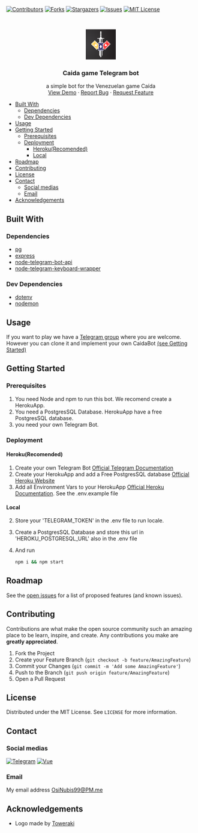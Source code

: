 [![Contributors][contributors-shield]][contributors-url]
[![Forks][forks-shield]][forks-url]
[![Stargazers][stars-shield]][stars-url]
[![Issues][issues-shield]][issues-url]
[![MIT License][license-shield]][license-url]

<!-- PROJECT PRESENTATION -->
<br />
<p align="center">
  <a href="https://github.com/OsiNubis99/CaidaVZLABot">
    <img src="docs/images/logo.png" alt="Logo" width="80" height="80">
  </a>

  <h3 align="center">Caida game Telegram bot</h3>

  <p align="center">
    a simple bot for the Venezuelan game Caída
    <br />
    <a href="https://t.me/JuegosVZLA">View Demo</a>
    ·
    <a href="https://github.com/OsiNubis99/CaidaVZLABot/issues">Report Bug</a>
    ·
    <a href="https://github.com/OsiNubis99/CaidaVZLABot/issues">Request Feature</a>
  </p>
</p>

<!-- TABLE OF CONTENTS -->

- [Built With](#built-with)
  - [Dependencies](#dependencies)
  - [Dev Dependencies](#dev-dependencies)
- [Usage](#usage)
- [Getting Started](#getting-started)
  - [Prerequisites](#prerequisites)
  - [Deployment](#deployment)
    - [Heroku(Recomended)](#herokurecomended)
    - [Local](#local)
- [Roadmap](#roadmap)
- [Contributing](#contributing)
- [License](#license)
- [Contact](#contact)
  - [Social medias](#social-medias)
  - [Email](#email)
- [Acknowledgements](#acknowledgements)

<!-- ABOUT THE PROJECT -->

## Built With

### Dependencies

- [pg](https://www.npmjs.com/package/pg)
- [express](https://www.npmjs.com/package/express)
- [node-telegram-bot-api](https://www.npmjs.com/package/node-telegram-bot-api)
- [node-telegram-keyboard-wrapper](https://www.npmjs.com/package/node-telegram-keyboard-wrapper)

### Dev Dependencies

- [dotenv](https://www.npmjs.com/package/dotenv)
- [nodemon](https://www.npmjs.com/package/nodemon)

<!-- USAGE EXAMPLES -->

## Usage

If you want to play we have a [Telegram group](https://t.me/JuegosVZLA) where you are welcome. However you can clone it and implement your own CaidaBot <a href="#getting-started">(see Getting Started)</a>

<!-- GETTING STARTED -->

## Getting Started

### Prerequisites

1. You need Node and npm to run this bot. We recomend create a HerokuApp.
2. You need a PostgresSQL Database. HerokuApp have a free PostgresSQL database.
3. you need your own Telegram Bot.

### Deployment

#### Heroku(Recomended)

1. Create your own Telegram Bot [Official Telegram Documentation](https://core.telegram.org/bots#3-how-do-i-create-a-bot)
2. Create your HerokuApp and add a Free PostgresSQL database [Official Heroku Website](https://www.heroku.com/)
3. Add all Environment Vars to your HerokuApp [Official Heroku Documentation](https://devcenter.heroku.com/articles/config-vars#using-the-heroku-dashboard). See the .env.example file

#### Local

2. Store your 'TELEGRAM_TOKEN' in the .env file to run locale.
3. Create a PostgresSQL Database and store this url in 'HEROKU_POSTGRESQL_URL' also in the .env file
4. And run

   ```sh
   npm i && npm start
   ```

<!-- ROADMAP -->

## Roadmap

See the [open issues](https://github.com/OsiNubis99/CaidaVZLABot/issues) for a list of proposed features (and known issues).

<!-- CONTRIBUTING -->

## Contributing

Contributions are what make the open source community such an amazing place to be learn, inspire, and create. Any contributions you make are **greatly appreciated**.

1. Fork the Project
2. Create your Feature Branch (`git checkout -b feature/AmazingFeature`)
3. Commit your Changes (`git commit -m 'Add some AmazingFeature'`)
4. Push to the Branch (`git push origin feature/AmazingFeature`)
5. Open a Pull Request

<!-- LICENSE -->

## License

Distributed under the MIT License. See `LICENSE` for more information.

<!-- CONTACT -->

## Contact

### Social medias

[![Telegram](https://www.vectorlogo.zone/logos/telegram/telegram-icon.svg)](https://t.me/OsiNubis99)
[![Vue](https://www.vectorlogo.zone/logos/twitter/twitter-icon.svg)](https://twitter.com/OsiNubis99)

### Email

My email address OsiNubis99@PM.me

<!-- ACKNOWLEDGEMENTS -->

## Acknowledgements

- Logo made by [Toweraki](https://t.me/toweraki)

<!-- MARKDOWN LINKS & IMAGES -->

[contributors-shield]: https://img.shields.io/github/contributors/OsiNubis99/CaidaVZLABot.svg?style=for-the-badge
[contributors-url]: https://github.com/OsiNubis99/CaidaVZLABot/graphs/contributors
[forks-shield]: https://img.shields.io/github/forks/OsiNubis99/CaidaVZLABot.svg?style=for-the-badge
[forks-url]: https://github.com/OsiNubis99/CaidaVZLABot/network/members
[stars-shield]: https://img.shields.io/github/stars/OsiNubis99/CaidaVZLABot.svg?style=for-the-badge
[stars-url]: https://github.com/OsiNubis99/CaidaVZLABot/stargazers
[issues-shield]: https://img.shields.io/github/issues/OsiNubis99/CaidaVZLABot.svg?style=for-the-badge
[issues-url]: https://github.com/OsiNubis99/CaidaVZLABot/issues
[license-shield]: https://img.shields.io/github/license/OsiNubis99/CaidaVZLABot.svg?style=for-the-badge
[license-url]: https://github.com/OsiNubis99/CaidaVZLABot/blob/master/LICENSE.txt
